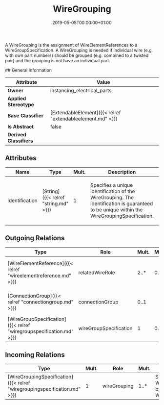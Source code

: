 ﻿---
title: WireGrouping
toc: false
type: specs
date: "2019-05-05T00:00:00+01:00"
draft: false
menu_name: vec120

# Prev/next pager order (if `docs_section_pager` enabled in `params.toml`)
weight: 
---
<html>   <head>     </head>   <body>     <p> A WireGrouping is the assignment of WireElementReferences to a WireGroupSpecification. A WireGrouping is needed if individual wire (e.g. with own part numbers) should be grouped (e.g. combined to a twisted pair) and the grouping is not have an individual part.      </p>    </body> </html> 
## General Information

| Attribute               | Value |
|-------------------------|-------|
| **Owner**               | instancing_electrical_parts |
| **Applied Stereotype**  |   |
| **Base Classifier**     | [ExtendableElement]({{< relref "extendableelement.md" >}})<br/>  |
| **Is Abstract**         | false |
| **Derived Classifiers** |   |


## Attributes
|  Name  |  Type  |  Mult.  |  Description  |  Owning Classifier  |
|--------|--------|---------|---------------|--------------|
|identification | [String]({{< relref "string.md" >}}) | 1 | <html>   <head>     </head>   <body>     <p> Specifies a unique identification of the WireGrouping. The identification is guaranteed to be unique within the WireGroupingSpecification.      </p>    </body> </html>  | [WireGrouping]({{< relref "wiregrouping.md" >}}) |

## Outgoing Relations
|    Type  |   Role   |   Mult.   |   Mult.   |   Description   |
|----------|----------|-----------|-----------|-----------------|
| [WireElementReference]({{< relref "wireelementreference.md" >}}) | relatedWireRole | 2..* | 0..* | References the concrete wire elements (WireElementReference) that are grouped by the WireGrouping.   |
| [ConnectionGroup]({{< relref "connectiongroup.md" >}}) | connectionGroup | 0..1 |  | <html>   <head>     </head>   <body> References the <i>ConnectionGroup</i> that is realized by this <i>WireGrouping.</i> </body> </html> |
| [WireGroupSpecification]({{< relref "wiregroupspecification.md" >}}) | wireGroupSpecification | 1 | 0..* | References the WireGroupSpecification that applies to the WireGrouping.   |
##  Incoming Relations
|    Type  |   Mult.  |   Role    |   Mult.   |   Description  |
|----------|----------|-----------|-----------|----------------|
| [WireGroupingSpecification]({{< relref "wiregroupingspecification.md" >}}) | 1 | wireGrouping | 1..* | Specifies the WireGroupings described by the WireGroupingSpecification.  |
